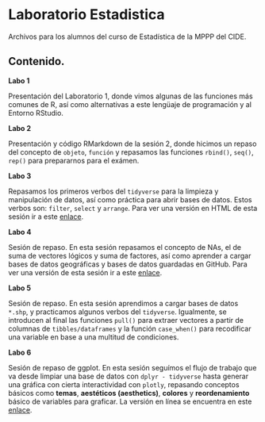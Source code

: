 # Laboratorio Estadistica
Archivos para los alumnos del curso de Estadística de la MPPP del CIDE.

## Contenido. 

**Labo 1**

Presentación del Laboratorio 1, donde vimos algunas de las funciones más comunes de R, así como alternativas a este lengüaje de programación y al Entorno RStudio. 

**Labo 2**

Presentación y código RMarkdown de la sesión 2, donde hicimos un repaso del concepto de `objeto`, `función` y repasamos las funciones `rbind()`, `seq()`, `rep()` para prepararnos para el exámen. 

**Labo 3**

Repasamos los primeros verbos del `tidyverse` para la limpieza y manipulación de datos, así como práctica para abrir bases de datos. Estos verbos son: `filter`, `select` y `arrange`. Para ver una versión en HTML de esta sesión ir a este [enlace](http://rpubs.com/Juve_Campos/sesion3LaboratorioEstadistica). 

**Labo 4**

Sesión de repaso. En esta sesión repasamos el concepto de NAs, el de suma de vectores lógicos y suma de factores, así como aprender a cargar bases de datos geográficas y bases de datos guardadas en GitHub. Para ver una versión de esta sesión ir a este [enlace](http://rpubs.com/Juve_Campos/laboEstadisticaSesion4). 

**Labo 5**

Sesión de repaso. En esta sesión aprendimos a cargar bases de datos `*.shp`, y practicamos algunos verbos del `tidyverse`. Igualmente, se introducen al final las funciones `pull()` para extraer vectores a partir de columnas de `tibbles/dataframes` y la función `case_when()` para recodificar una variable en base a una multitud de condiciones. 

**Labo 6**

Sesión de repaso de ggplot. En esta sesión seguímos el flujo de trabajo que va desde limpiar una base de datos con `dplyr - tidyverse` hasta generar una gráfica con cierta interactividad con `plotly`, repasando conceptos básicos como **temas**, **aestéticos (aesthetics)**, **colores** y **reordenamiento** básico de variables para graficar. La versión en línea se encuentra en este [enlace](http://rpubs.com/Juve_Campos/ggplot7).
